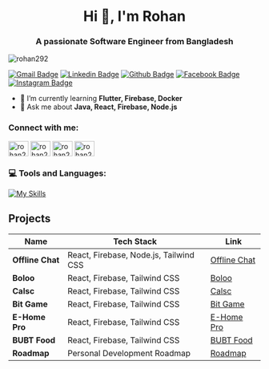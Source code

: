 <h1 align="center">Hi 👋, I'm Rohan</h1>
<h3 align="center">A passionate Software Engineer from Bangladesh</h3>

<p align="left"> <img src="https://komarev.com/ghpvc/?username=rohan292&label=Profile%20views&color=0e75b6&style=flat&count=1200" alt="rohan292" /> </p>

[![Gmail Badge](https://img.shields.io/badge/-rohan.rusho@gmail.com-c14438?style=flat&logo=Gmail&logoColor=white&link=mailto:rohan.rusho@gmail.com)](mailto:rohan.rusho@gmail.com) 
[![Linkedin Badge](https://img.shields.io/badge/-Rohan_Rusho-0072b1?style=flat&logo=Linkedin&logoColor=white&link=https://www.linkedin.com/in/rohan-rusho/)](https://www.linkedin.com/in/rohan-rusho/) 
[![Github Badge](https://img.shields.io/badge/-Rohan_Rusho-grey?style=flat&logo=github&logoColor=white&link=https://github.com/rohan-rusho/)](https://github.com/rohan-rusho/) 
[![Facebook Badge](https://img.shields.io/badge/-Rohan_Rusho-1877F2?style=flat&logo=Facebook&logoColor=white&link=https://facebook.com/eita.rohan)](https://facebook.com/eita.rohan) 
[![Instagram Badge](https://img.shields.io/badge/-Rohan_Rusho-E4405F?style=flat&logo=Instagram&logoColor=white&link=https://instagram.com/rohan.rusho)](https://instagram.com/rohan.rusho)

- 🌱 I’m currently learning **Flutter, Firebase, Docker**
- 💬 Ask me about **Java, React, Firebase, Node.js**

<h3 align="left">Connect with me:</h3>
<p align="left">
<a href="https://twitter.com/rohan292" target="blank"><img align="center" src="https://raw.githubusercontent.com/rahuldkjain/github-profile-readme-generator/master/src/images/icons/Social/twitter.svg" alt="rohan292" height="30" width="40" /></a>
<a href="https://linkedin.com/in/rohan-rusho" target="blank"><img align="center" src="https://raw.githubusercontent.com/rahuldkjain/github-profile-readme-generator/master/src/images/icons/Social/linked-in-alt.svg" alt="rohan292" height="30" width="40" /></a>
<a href="https://www.codechef.com/users/rohan_rusho" target="blank"><img align="center" src="https://cdn.jsdelivr.net/npm/simple-icons@3.1.0/icons/codechef.svg" alt="rohan292" height="30" width="40" /></a>
<a href="https://codeforces.com/profile/rohan292" target="blank"><img align="center" src="https://raw.githubusercontent.com/rahuldkjain/github-profile-readme-generator/master/src/images/icons/Social/codeforces.svg" alt="rohan292" height="30" width="40" /></a>
</p>

### 💻 Tools and Languages:
[![My Skills](https://skillicons.dev/icons?i=python,java,js,ts,git,flutter,react,nextjs,nodejs,postgres,cloudflare,express,mongodb,docker,ubuntu,figma)](github.com/rohan-rusho)

## Projects

| Name                | Tech Stack                                                                                   | Link                                      |
|---------------------|-----------------------------------------------------------------------------------------------|-------------------------------------------|
| **Offline Chat**     | React, Firebase, Node.js, Tailwind CSS                                                       | [Offline Chat](https://offlinechat.netlify.app/) |
| **Boloo**            | React, Firebase, Tailwind CSS                                                                 | [Boloo](https://boloo.netlify.app/)       |
| **Calsc**            | React, Firebase, Tailwind CSS                                                                 | [Calsc](https://calsc.netlify.app/)       |
| **Bit Game**         | React, Firebase, Tailwind CSS                                                                 | [Bit Game](https://bit-game.netlify.app/) |
| **E-Home Pro**       | React, Firebase, Tailwind CSS                                                                 | [E-Home Pro](https://e-home-pro.netlify.app/) |
| **BUBT Food**        | React, Firebase, Tailwind CSS                                                                 | [BUBT Food](https://bubt-food.netlify.app/) |
| **Roadmap**          | Personal Development Roadmap                                                                  | [Roadmap](https://roadmap.sh/u/rusho)    |
